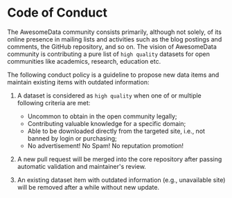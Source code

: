 # Code of Conduct

The AwesomeData community consists primarily, although not solely, of its online presence in mailing lists and activities such as the blog postings and comments, the GitHub repository, and so on. The vision of AwesomeData community is contributing a pure list of `high quality` datasets for open communities like academics, research, education etc.

The following conduct policy is a guideline to propose new data items and maintain existing items with outdated information:

1. A dataset is considered as `high quality` when one of or multiple following criteria are met:
    * Uncommon to obtain in the open community legally;
    * Contributing valuable knowledge for a specific domain;
    * Able to be downloaded directly from the targeted site, i.e., not banned by login or purchasing;
    * No advertisement! No Spam! No reputation promotion!

2. A new pull request will be merged into the core repository after passing automatic validation and maintainer's review.

3. An existing dataset item with outdated information (e.g., unavailable site) will be removed after a while without new update.
